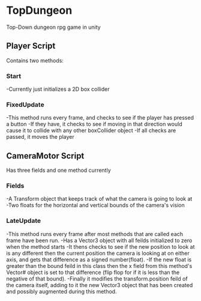 # TopDungeon
Top-Down dungeon rpg game in unity


## Player Script
Contains two methods: 

### Start
-Currently just initializes a 2D box collider

### FixedUpdate
-This method runs every frame, and checks to see if the player has pressed a button
-If they have, it checks to see if moving in that direction would cause it to collide with any other boxCollider object
-If all checks are passed, it moves the player


## CameraMotor Script
Has three fields and one method currently

### Fields
-A Transform object that keeps track of what the camera is going to look at
-Two floats for the horizontal and vertical bounds of the camera's vision

### LateUpdate
-This method runs every frame after most methods that are called each frame have been run.
-Has a Vector3 object with all feilds initialized to zero when the method starts
-It thens checks to see if the new position to look at is any different then the current position the camera is looking at on either axis, and gets that difference as a signed number(float).
-If the new float is greater than the bound feild in this class then the x field from this method's Vector# object is set to that difference (flip flop for if it is less than the negative of that bound).
-Finally it modifies the transform.position feild of the camera itself, adding to it the new Vector3 object that has been created and possibly augmented during this method.
